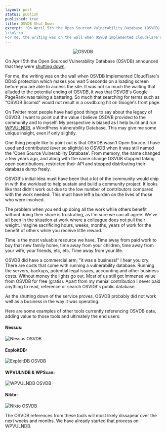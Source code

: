 ```yaml
---
layout: post
status: publish
published: true
title: OSVDB Shut Down
excerpt: "On April 5th the Open Sourced Vulnerability Database (OSVDB) announced that they were shutting down.
\r\n\r\n
For me, the writing was on the wall when OSVDB implemented CloudFlare's DDoS protection which makes you wait 5 seconds on a loading screen before you are able to access the site. It was not so much the waiting that alluded to the potential ending of OSVDB, it was that OSVDB's Google PageRank was taking a battering. So much that searching for terms such as 'OSVDB $somid' would not result in a osvdb.org hit on Google's front page."
---
```


<p align="center"><img src="http://i.imgur.com/ffTzX2e.jpg" alt="OSVDB" /></p>

On April 5th the Open Sourced Vulnerability Database (OSVDB) announced that they were [shutting down](https://blog.osvdb.org/2016/04/05/osvdb-fin/).

For me, the writing was on the wall when OSVDB implemented CloudFlare's DDoS protection which makes you wait 5 seconds on a loading screen before you are able to access the site. It was not so much the waiting that alluded to the potential ending of OSVDB, it was that OSVDB's Google PageRank was taking a battering. So much that searching for terms such as "OSVDB $somid" would not result in a osvdb.org hit on Google's front page.

On Twitter most people have had good things to say about the legacy of OSVDB. I want to point out the value I believe OSDVB provided to the community and to myself. My perspective is biased as I help build and run [WPVULNDB](https://wpvulndb.com), a WordPress Vulnerability Database. This may give me some unique insight, even if only slightly.

One thing people like to point out is that OSVDB wasn't Open Source. I have used and contributed (ever so slightly) to OSVDB when it was still named the 'Open Source Vulnerability Database'. From memory, the name changed a few years ago, and along with the name change OSVDB stopped taking open contributions, restricted their API and stopped distributing their database dump freely.

OSVDB's initial idea must have been that a lot of the community would chip in with the workload to help sustain and build a community project. It looks like that didn't work out due to the low number of contributors compared with the work needed. This must have left a burden on the lives of those who were involved.

The problem when you end up doing all the work while others benefit without doing their share is frustrating, as I'm sure we can all agree. We've all been in the situation at work where a colleague does not pull their weight. Imagine sacrificing hours, weeks, months, years of work for the benefit of others while you receive little reward.

Time is the most valuable resource we have. Time away from paid work to buy that new family home, time away from your children, time away from your wife, your friends, etc, etc. Time away from your life.

OSVDB did have a commercial arm, "it was a business!" I hear you cry. There are costs that come with running a vulnerability database.  Running the servers, backups, potential legal issues, accounting and other business costs. Without money the lights go out. Most of us still got immense value from OSVDB for free (gratis). Apart from my menial contribution I never paid anything to read, reference or search OSVDB's public database.

As the shutting down of the service proves, OSVDB probably did not work well as a business in the way it was operating.

Here are some examples of other tools currently referencing OSVDB data, adding value to those tools and ultimately the end users:

#### Nessus:

<img src="http://i.imgur.com/ysR4avq.png" alt="Nessus OSVDB" />

#### ExploitDB:

<img src="http://i.imgur.com/UDpQzqz.png" alt="ExploitDB OSVDB" />

#### WPVULNDB & WPScan:

<img src="http://i.imgur.com/eXNF5ID.png" alt="WPVULNDB OSVDB" />

#### Nikto:

<img src="http://i.imgur.com/KfSiPl8.png" alt="Nikto OSVDB" />

The OSVDB references from these tools will most likely dissapear over the next weeks and months. We have already started that process on WPVULNDB.
